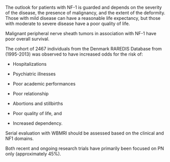The outlook for patients with NF-1 is guarded and depends on the severity of the disease, the presence of malignancy, and the extent of the deformity. Those with mild disease can have a reasonable life expectancy, but those with moderate to severe disease have a poor quality of life.

Malignant peripheral nerve sheath tumors in association with NF-1 have poor overall survival.

The cohort of 2467 individuals from the Denmark RAREDIS Database from (1995-2013) was observed to have increased odds for the risk of:

- Hospitalizations

- Psychiatric illnesses

- Poor academic performances

- Poor relationship

- Abortions and stillbirths

- Poor quality of life, and

- Increased dependency.

Serial evaluation with WBMRI should be assessed based on the clinical and NF1 domains.

Both recent and ongoing research trials have primarily been focused on PN only (approximately 45%).